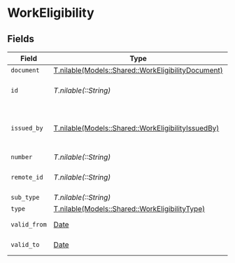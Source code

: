 # WorkEligibility


## Fields

| Field                                                                                                | Type                                                                                                 | Required                                                                                             | Description                                                                                          | Example                                                                                              |
| ---------------------------------------------------------------------------------------------------- | ---------------------------------------------------------------------------------------------------- | ---------------------------------------------------------------------------------------------------- | ---------------------------------------------------------------------------------------------------- | ---------------------------------------------------------------------------------------------------- |
| `document`                                                                                           | [T.nilable(Models::Shared::WorkEligibilityDocument)](../../models/shared/workeligibilitydocument.md) | :heavy_minus_sign:                                                                                   | N/A                                                                                                  |                                                                                                      |
| `id`                                                                                                 | *T.nilable(::String)*                                                                                | :heavy_minus_sign:                                                                                   | Unique identifier                                                                                    | 8187e5da-dc77-475e-9949-af0f1fa4e4e3                                                                 |
| `issued_by`                                                                                          | [T.nilable(Models::Shared::WorkEligibilityIssuedBy)](../../models/shared/workeligibilityissuedby.md) | :heavy_minus_sign:                                                                                   | The country code of the issued by authority                                                          |                                                                                                      |
| `number`                                                                                             | *T.nilable(::String)*                                                                                | :heavy_minus_sign:                                                                                   | N/A                                                                                                  | 1234567890                                                                                           |
| `remote_id`                                                                                          | *T.nilable(::String)*                                                                                | :heavy_minus_sign:                                                                                   | Provider's unique identifier                                                                         | 8187e5da-dc77-475e-9949-af0f1fa4e4e3                                                                 |
| `sub_type`                                                                                           | *T.nilable(::String)*                                                                                | :heavy_minus_sign:                                                                                   | N/A                                                                                                  | H1B                                                                                                  |
| `type`                                                                                               | [T.nilable(Models::Shared::WorkEligibilityType)](../../models/shared/workeligibilitytype.md)         | :heavy_minus_sign:                                                                                   | N/A                                                                                                  | visa                                                                                                 |
| `valid_from`                                                                                         | [Date](https://ruby-doc.org/stdlib-2.6.1/libdoc/date/rdoc/Date.html)                                 | :heavy_minus_sign:                                                                                   | N/A                                                                                                  | 2021-01-01T00:00:00.000Z                                                                             |
| `valid_to`                                                                                           | [Date](https://ruby-doc.org/stdlib-2.6.1/libdoc/date/rdoc/Date.html)                                 | :heavy_minus_sign:                                                                                   | N/A                                                                                                  | 2021-01-01T00:00:00.000Z                                                                             |